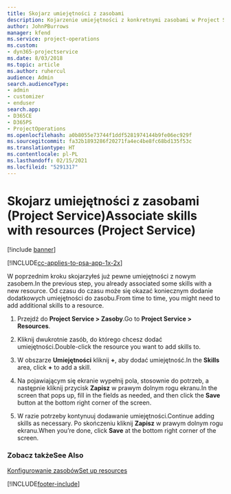 ```yaml
---
title: Skojarz umiejętności z zasobami
description: Kojarzenie umiejętności z konkretnymi zasobami w Project Service
author: JohnPBurrows
manager: kfend
ms.service: project-operations
ms.custom:
- dyn365-projectservice
ms.date: 8/03/2018
ms.topic: article
ms.author: ruhercul
audience: Admin
search.audienceType:
- admin
- customizer
- enduser
search.app:
- D365CE
- D365PS
- ProjectOperations
ms.openlocfilehash: a0b8055e73744f1ddf5281974144b9fe06ec929f
ms.sourcegitcommit: fa32b1893286f20271fa4ec4be8fc68bd135f53c
ms.translationtype: HT
ms.contentlocale: pl-PL
ms.lasthandoff: 02/15/2021
ms.locfileid: "5291317"
---
```

# <a name="associate-skills-with-resources-project-service"></a><span data-ttu-id="8f069-103">Skojarz umiejętności z zasobami (Project Service)</span><span class="sxs-lookup"><span data-stu-id="8f069-103">Associate skills with resources (Project Service)</span></span>

[!include [banner](../includes/psa-now-project-operations.md)]

[!INCLUDE[cc-applies-to-psa-app-1x-2x](../includes/cc-applies-to-psa-app-1x-2x.md)]

<span data-ttu-id="8f069-104">W poprzednim kroku skojarzyłeś już pewne umiejętności z nowym zasobem.</span><span class="sxs-lookup"><span data-stu-id="8f069-104">In the previous step, you already associated some skills with  a new resource.</span></span> <span data-ttu-id="8f069-105">Od czasu do czasu może się okazać koniecznym dodanie dodatkowych umiejętności do zasobu.</span><span class="sxs-lookup"><span data-stu-id="8f069-105">From time to time, you might need to add additional skills to a resource.</span></span>  
  
1.  <span data-ttu-id="8f069-106">Przejdź do **Project Service > Zasoby**.</span><span class="sxs-lookup"><span data-stu-id="8f069-106">Go to **Project Service > Resources**.</span></span>  
  
2.  <span data-ttu-id="8f069-107">Kliknij dwukrotnie zasób, do którego chcesz dodać umiejętności.</span><span class="sxs-lookup"><span data-stu-id="8f069-107">Double-click the resource you want to add skills to.</span></span>  
  
3.  <span data-ttu-id="8f069-108">W obszarze **Umiejętności** kliknij **+**, aby dodać umiejętność.</span><span class="sxs-lookup"><span data-stu-id="8f069-108">In the **Skills** area, click **+** to add a skill.</span></span>  
  
4.  <span data-ttu-id="8f069-109">Na pojawiającym się ekranie wypełnij pola, stosownie do potrzeb, a następnie kliknij przycisk **Zapisz** w prawym dolnym rogu ekranu.</span><span class="sxs-lookup"><span data-stu-id="8f069-109">In the screen that pops up, fill in the fields as needed, and then click the **Save** button at the bottom right corner of the screen.</span></span>  
  
5.  <span data-ttu-id="8f069-110">W razie potrzeby kontynuuj dodawanie umiejętności.</span><span class="sxs-lookup"><span data-stu-id="8f069-110">Continue adding skills as necessary.</span></span> <span data-ttu-id="8f069-111">Po skończeniu kliknij **Zapisz** w prawym dolnym rogu ekranu.</span><span class="sxs-lookup"><span data-stu-id="8f069-111">When you’re done, click **Save** at the bottom right corner of the screen.</span></span>  
  
### <a name="see-also"></a><span data-ttu-id="8f069-112">Zobacz także</span><span class="sxs-lookup"><span data-stu-id="8f069-112">See Also</span></span>  
 [<span data-ttu-id="8f069-113">Konfigurowanie zasobów</span><span class="sxs-lookup"><span data-stu-id="8f069-113">Set up resources</span></span>](../psa/set-up-resources.md)


[!INCLUDE[footer-include](../includes/footer-banner.md)]